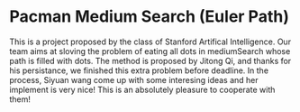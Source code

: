 # Pacman Medium Search (Euler Path)
This is a project proposed by the class of Stanford Artifical Intelligence. Our team aims at sloving the problem of eating all dots in mediumSearch whose path is filled with dots.
The method is proposed by Jitong Qi, and thanks for his persistance, we finished this extra problem before deadline. In the process, Siyuan wang come up with some interesing ideas and her implement is very nice! 
This is an absolutely pleasure to cooperate with them!
